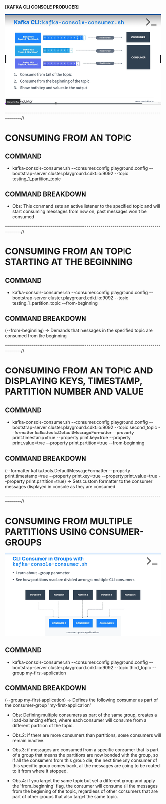 **[KAFKA CLI CONSOLE PRODUCER]**

![CLI_Console_Consumer](../images/kafka_cli_console_consumer.png)

--------------------------------------------------------------------------------------//

# CONSUMING FROM AN TOPIC

## COMMAND
- kafka-console-consumer.sh --consumer.config playground.config --bootstrap-server cluster.playground.cdkt.io:9092 --topic testing_1_partition_topic

## COMMAND BREAKDOWN
* Obs: This command sets an active listener to the specified topic and will start consuming messages from now on, past messages won't be consumed

--------------------------------------------------------------------------------------//

# CONSUMING FROM AN TOPIC STARTING AT THE BEGINNING

## COMMAND
- kafka-console-consumer.sh --consumer.config playground.config --bootstrap-server cluster.playground.cdkt.io:9092 --topic testing_1_partition_topic --from-beginning

## COMMAND BREAKDOWN
(--from-beginning) -> Demands that messages in the specified topic are consumed from the beginning

--------------------------------------------------------------------------------------//

# CONSUMING FROM AN TOPIC AND DISPLAYING KEYS, TIMESTAMP, PARTITION NUMBER AND VALUE

## COMMAND
- kafka-console-consumer.sh --consumer.config playground.config --bootstrap-server cluster.playground.cdkt.io:9092 --topic second_topic --formatter kafka.tools.DefaultMessageFormatter --property print.timestamp=true --property print.key=true --property print.value=true --property print.partition=true --from-beginning

## COMMAND BREAKDOWN
(--formatter kafka.tools.DefaultMessageFormatter --property print.timestamp=true --property print.key=true --property print.value=true --property print.partition=true) -> Sets custom formatter to the consumer messages displayed in console as they are consumed

--------------------------------------------------------------------------------------//

# CONSUMING FROM MULTIPLE PARTITIONS USING CONSUMER-GROUPS

![CLI_Console_Consumer_Groups](../images/kafka_cli_consumer_groups.png)

## COMMAND
- kafka-console-consumer.sh --consumer.config playground.config --bootstrap-server cluster.playground.cdkt.io:9092 --topic third_topic --group my-first-application

## COMMAND BREAKDOWN
(--group my-first-application) -> Defines the following consumer as part of the consumer-group 'my-first-application'

* Obs: Defining multiple consumers as part of the same group, creates a load-balancing effect, where each consumer will consume from a different partition of the topic.

* Obs.2: if there are more consumers than partitions, some consumers will remain inactive.

* Obs.3: if messages are consumed from a specific consumer that is part of a group that means 
   the partitions are now bonded with the group, so if all the consumers from this group die,
   the next time any consumer of this specific group comes back, all the messages are going to
   be routed to it from where it stopped.

* Obs.4: if you target the same topic but set a different group and apply the 'from_beginning' flag, 
   the consumer will consume all the messages from the beginning of the topic, regardless of 
   other consumers that are part of other groups that also target the same topic. 




